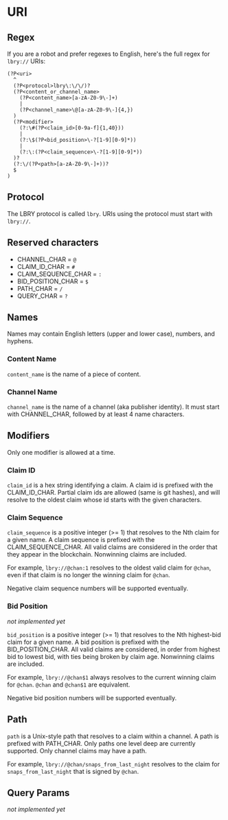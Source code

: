 # URI

## Regex

If you are a robot and prefer regexes to English, here's the full regex for `lbry://` URIs:

```
(?P<uri>
  ^
  (?P<protocol>lbry\:\/\/)?
  (?P<content_or_channel_name>
    (?P<content_name>[a-zA-Z0-9\-]+)
    |
    (?P<channel_name>\@[a-zA-Z0-9\-]{4,})
  )
  (?P<modifier>
    (?:\#(?P<claim_id>[0-9a-f]{1,40}))
    |
    (?:\$(?P<bid_position>\-?[1-9][0-9]*))
    |
    (?:\:(?P<claim_sequence>\-?[1-9][0-9]*))
  )?
  (?:\/(?P<path>[a-zA-Z0-9\-]+))?
  $
)
```

## Protocol

The LBRY protocol is called `lbry`. URIs using the protocol must start with `lbry://`.

## Reserved characters

- CHANNEL_CHAR = `@`
- CLAIM_ID_CHAR = `#`
- CLAIM_SEQUENCE_CHAR = `:`
- BID_POSITION_CHAR = `$`
- PATH_CHAR = `/`
- QUERY_CHAR = `?`

## Names

Names may contain English letters (upper and lower case), numbers, and hyphens.

### Content Name

`content_name` is the name of a piece of content.

### Channel Name

`channel_name` is the name of a channel (aka publisher identity). It must start with CHANNEL_CHAR,
followed by at least 4 name characters.

## Modifiers

Only one modifier is allowed at a time.

### Claim ID

`claim_id` is a hex string identifying a claim.
A claim id is prefixed with the CLAIM_ID_CHAR.
Partial claim ids are allowed (same is git hashes), and
will resolve to the oldest claim whose id starts with the given characters.

### Claim Sequence

`claim_sequence` is a positive integer (>= 1) that resolves to the Nth claim for a given name.
A claim sequence is prefixed with the CLAIM_SEQUENCE_CHAR.
All valid claims are considered in the order that they appear in the blockchain.
Nonwinning claims are included.

For example, `lbry://@chan:1` resolves to the oldest valid claim for `@chan`, even if that claim is no longer the winning claim for `@chan`.

Negative claim sequence numbers will be supported eventually.

### Bid Position

_not implemented yet_

`bid_position` is a positive integer (>= 1) that resolves to the Nth highest-bid claim for a given name.
A bid position is prefixed with the BID_POSITION_CHAR.
All valid claims are considered, in order from highest bid to lowest bid, with ties being broken by claim age.
Nonwinning claims are included.

For example, `lbry://@chan$1` always resolves to the current winning claim for `@chan`. `@chan` and `@chan$1` are equivalent.

Negative bid position numbers will be supported eventually.

## Path

`path` is a Unix-style path that resolves to a claim within a channel.
A path is prefixed with PATH_CHAR.
Only paths one level deep are currently supported.
Only channel claims may have a path.

For example, `lbry://@chan/snaps_from_last_night` resolves to the claim for `snaps_from_last_night` that is signed by `@chan`.

## Query Params

_not implemented yet_
